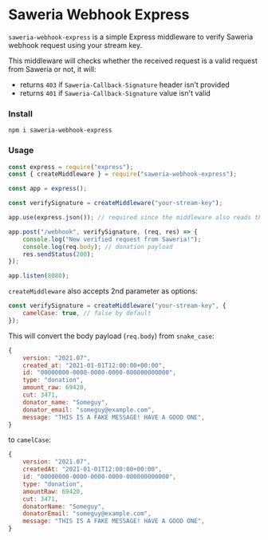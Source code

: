 # Saweria Webhook Express

`saweria-webhook-express` is a simple Express middleware to verify Saweria webhook request using your stream key.

This middleware will checks whether the received request is a valid request from Saweria or not, it will:

- returns `403` if `Saweria-Callback-Signature` header isn't provided
- returns `401` if `Saweria-Callback-Signature` value isn't valid

### Install

```
npm i saweria-webhook-express
```

### Usage

```js
const express = require("express");
const { createMiddleware } = require("saweria-webhook-express");

const app = express();

const verifySignature = createMiddleware("your-stream-key");

app.use(express.json()); // required since the middleware also reads the donation payload

app.post("/webhook", verifySignature, (req, res) => {
	console.log("New verified request from Saweria!");
	console.log(req.body); // donation payload
	res.sendStatus(200);
});

app.listen(8080);
```

`createMiddleware` also accepts 2nd parameter as options:

```js
const verifySignature = createMiddleware("your-stream-key", {
	camelCase: true, // false by default
});
```

This will convert the body payload (`req.body`) from `snake_case`:

```js
{
	version: "2021.07",
	created_at: "2021-01-01T12:00:00+00:00",
	id: "00000000-0000-0000-0000-000000000000",
	type: "donation",
	amount_raw: 69420,
	cut: 3471,
	donator_name: "Someguy",
	donator_email: "someguy@example.com",
	message: "THIS IS A FAKE MESSAGE! HAVE A GOOD ONE",
}
```

to `camelCase`:

```js
{
	version: "2021.07",
	createdAt: "2021-01-01T12:00:00+00:00",
	id: "00000000-0000-0000-0000-000000000000",
	type: "donation",
	amountRaw: 69420,
	cut: 3471,
	donatorName: "Someguy",
	donatorEmail: "someguy@example.com",
	message: "THIS IS A FAKE MESSAGE! HAVE A GOOD ONE",
}
```
